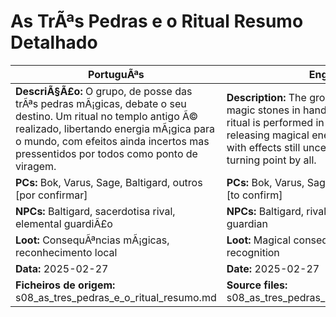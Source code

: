 ﻿# As TrÃªs Pedras e o Ritual  Resumo Detalhado

| PortuguÃªs | English |
|-----------|---------|
| **DescriÃ§Ã£o:** O grupo, de posse das trÃªs pedras mÃ¡gicas, debate o seu destino. Um ritual no templo antigo Ã© realizado, libertando energia mÃ¡gica para o mundo, com efeitos ainda incertos mas pressentidos por todos como ponto de viragem. | **Description:** The group, with the three magic stones in hand, debates their fate. A ritual is performed in the ancient temple, releasing magical energy into the world, with effects still uncertain but sensed as a turning point by all. |
| **PCs:** Bok, Varus, Sage, Baltigard, outros [por confirmar] | **PCs:** Bok, Varus, Sage, Baltigard, others [to confirm] |
| **NPCs:** Baltigard, sacerdotisa rival, elemental guardiÃ£o | **NPCs:** Baltigard, rival priestess, elemental guardian |
| **Loot:** ConsequÃªncias mÃ¡gicas, reconhecimento local | **Loot:** Magical consequences, local recognition |
| **Data:** 2025-02-27 | **Date:** 2025-02-27 |
| **Ficheiros de origem:** s08_as_tres_pedras_e_o_ritual_resumo.md | **Source files:** s08_as_tres_pedras_e_o_ritual_resumo.md |

























